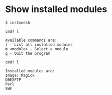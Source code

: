 <!-- TITLE: Perl show installed modules -->

# Show installed modules

```text
$ instmodsh

cmd? l

Available commands are:
l - List all installed modules
m <module> - Select a module
q - Quit the program

cmd? l

Installed modules are:
Image::Magick
OBEXFTP
Perl
SWF
```
